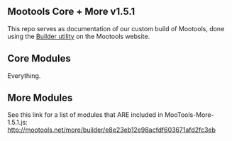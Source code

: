 
Mootools Core + More v1.5.1
--------------

This repo serves as documentation of our custom build of Mootools, done
using the [Builder utility](http://mootools.net/core/builder) on the Mootools website.

Core Modules
-----

Everything.


More Modules
-----

See this link for a list of modules that ARE included in MooTools-More-1.5.1.js:
http://mootools.net/more/builder/e8e23eb12e98acfdf603671afd2fc3eb
